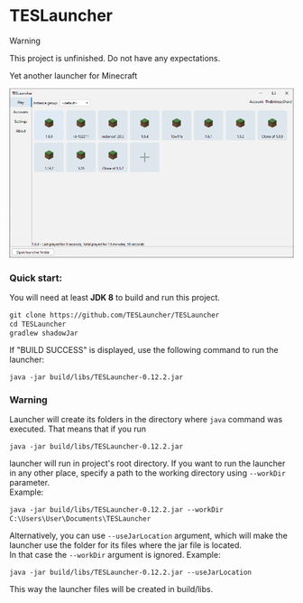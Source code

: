 # TESLauncher

> [!WARNING]  
> This project is unfinished. Do not have any expectations.

Yet another launcher for Minecraft 

![images/Screenshot.png](images/Screenshot.png)

### Quick start:
You will need at least <strong>JDK 8</strong> to build and run this project.
```shell
git clone https://github.com/TESLauncher/TESLauncher
cd TESLauncher
gradlew shadowJar
```
If "BUILD SUCCESS" is displayed, use the following command to run the launcher:
```shell
java -jar build/libs/TESLauncher-0.12.2.jar
```

### Warning
Launcher will create its folders in the directory where `java` command was executed. That means that if you run <br>
```shell
java -jar build/libs/TESLauncher-0.12.2.jar
```
launcher will run in project's root directory. If you want to run the launcher in any other place, specify a path to the working directory using `--workDir` parameter. <br>
Example:
```shell
java -jar build/libs/TESLauncher-0.12.2.jar --workDir C:\Users\User\Documents\TESLauncher
```
Alternatively, you can use `--useJarLocation` argument, which will make the launcher use the folder for its files where the jar file is located. <br>
In that case the `--workDir` argument is ignored. Example:
```shell
java -jar build/libs/TESLauncher-0.12.2.jar --useJarLocation
```
This way the launcher files will be created in build/libs.